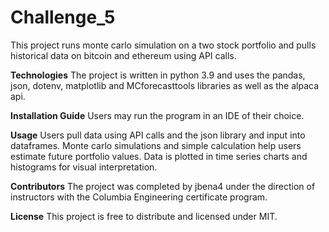 # Challenge_5

This project runs monte carlo simulation on a two stock portfolio and pulls historical data on bitcoin and ethereum using API calls.

**Technologies**
The project is written in python 3.9 and uses the pandas, json, dotenv, matplotlib and MCforecasttools libraries as well as the alpaca api.

**Installation Guide**
Users may run the program in an IDE of their choice.

**Usage**
Users pull data using API calls and the json library and input into dataframes. Monte carlo simulations and simple calculation help users estimate future portfolio values. Data is plotted in time series charts and histograms for visual interpretation.

**Contributors**
The project was completed by jbena4 under the direction of instructors with the Columbia Engineering certificate program.

**License**
This project is free to distribute and licensed under MIT.
